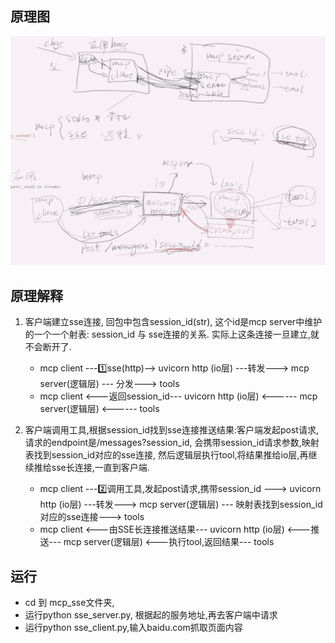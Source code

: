 ## 原理图
![img.png](img.png)

## 原理解释
1. 客户端建立sse连接, 回包中包含session_id(str), 这个id是mcp server中维护的一个一个射表: session_id 与 sse连接的关系. 实际上这条连接一旦建立,就不会断开了.
   - mcp client    ---1️⃣sse(http)-->         uvicorn http (io层)     ---转发--->  mcp server(逻辑层) --- 分发---> tools
   - mcp client    <---返回session_id---         uvicorn http (io层)     <------  mcp server(逻辑层) <------ tools

2. 客户端调用工具,根据session_id找到sse连接推送结果:客户端发起post请求,请求的endpoint是/messages?session_id, 会携带session_id请求参数,映射表找到session_id对应的sse连接, 然后逻辑层执行tool,将结果推给io层,再继续推给sse长连接,一直到客户端.
   - mcp client    ---2️⃣调用工具,发起post请求,携带session_id --->   uvicorn http (io层)  ---转发--->  mcp server(逻辑层) --- 映射表找到session_id对应的sse连接---> tools 
   - mcp client    <---由SSE长连接推送结果---  uvicorn http (io层)  <---推送---  mcp server(逻辑层) <---执行tool,返回结果--- tools

## 运行
- cd 到 mcp_sse文件夹,
- 运行python sse_server.py, 根据起的服务地址,再去客户端中请求
- 运行python sse_client.py,输入baidu.com抓取页面内容 
